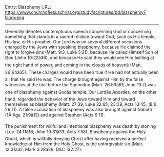 Entry: Blasphemy
URL: https://www.churchofjesuschrist.org/study/scriptures/bd/blasphemy?lang=eng

---

Generally denotes contemptuous speech concerning God or concerning something that stands in a sacred relation toward God, such as His temple, His law, or His prophet. Our Lord was on several different occasions charged by the Jews with speaking blasphemy, because He claimed the right to forgive sins (Matt. 9:3; Luke 5:21), because He called Himself Son of God (John 10:22â36), and because He said they would see Him âsitting at the right hand of power, and coming in the clouds of heavenâ (Matt. 26:64â65). These charges would have been true if He had not actually been all that He said He was. The charge brought against Him by the false witnesses at the trial before the Sanhedrin (Matt. 26:59â61; John 19:7) was one of blasphemy against Godâs temple. Our Lordâs Apostles, on the other hand, regarded the behavior of the Jews toward Him and toward themselves as blasphemy (Matt. 27:39; Luke 22:65; 23:39; Acts 13:45; 18:6; 26:11). A false accusation of blasphemy was also brought against Naboth (1Â Kgs. 21:9â13) and against Stephen (Acts 6:11).

The punishment for willful and intentional blasphemy was death by stoning (Lev. 24:11â16; John 10:31â33; Acts 7:58). Blasphemy against the Holy Ghost, which is willfully denying Christ after having received a perfect knowledge of Him from the Holy Ghost, is the unforgivable sin (Matt. 12:31â32; Mark 3:28â29; D&C 132:27).
